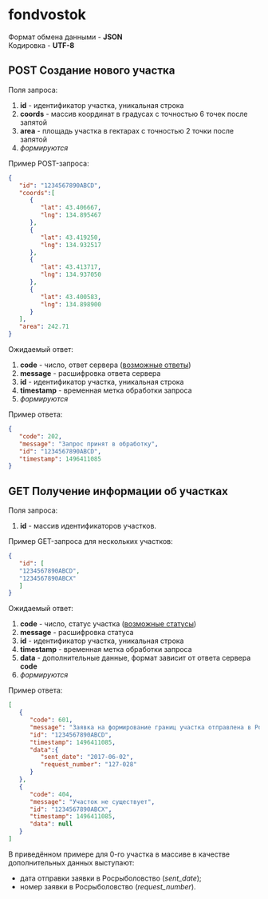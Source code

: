 # fondvostok

Формат обмена данными - **JSON**\
Кодировка - **UTF-8**

## POST Создание нового участка
Поля запроса:
1. **id** - идентификатор участка, уникальная строка
2. **coords** - массив координат в градусах с точностью 6 точек после запятой
3. **area** - площадь участка в гектарах с точностью 2 точки после запятой
4. *формируются*

Пример POST-запроса:
```json
{
   "id": "1234567890ABCD",
   "coords":[
      {
         "lat": 43.406667,
         "lng": 134.895467
      },
      {
         "lat": 43.419250,
         "lng": 134.932517
      },
      {
         "lat": 43.413717,
         "lng": 134.937050
      },
      {
         "lat": 43.400583,
         "lng": 134.898900
      }
   ],
   "area": 242.71
}
```

Ожидаемый ответ:
1. **code** - число, ответ сервера ([возможные ответы](https://github.com/khvan-innokenty/fondvostok/blob/master/CODES.md#Коды-ответов-сервера-на-запрос-создания-участка))
2. **message** - расшифровка ответа сервера 
3. **id** - идентификатор участка, уникальная строка
4. **timestamp** - временная метка обработки запроса
5. *формируются*

Пример ответа:
```json
{
   "code": 202,
   "message": "Запрос принят в обработку",
   "id": "1234567890ABCD",
   "timestamp": 1496411085
}
```

## GET Получение информации об участках
Поля запроса:
1. **id** - массив идентификаторов участков.

Пример GET-запроса для нескольких участков:
```json
{
   "id": [
   "1234567890ABCD",
   "1234567890ABCX"
   ]
}
```

Ожидаемый ответ:
1. **code** - число, статус участка ([возможные статусы](https://github.com/khvan-innokenty/fondvostok/blob/master/CODES.md#Статусы-участков))
2. **message** - расшифровка статуса
3. **id** - идентификатор участка, уникальная строка
4. **timestamp** - временная метка обработки запроса
5. **data** - дополнительные данные, формат зависит от ответа сервера **code**
6. *формируются*

Пример ответа:
```json
[
   {
      "code": 601,
      "message": "Заявка на формирование границ участка отправлена в Росрыболовство",
      "id": "1234567890ABCD",
      "timestamp": 1496411085,
      "data":{
         "sent_date": "2017-06-02",
         "request_number": "127-028"
      }
   },
   {
      "code": 404,
      "message": "Участок не существует",
      "id": "1234567890ABCX",
      "timestamp": 1496411085,
      "data": null
   }
]
```

В приведённом примере для 0-го участка в массиве в качестве дополнительных данных выступают:
- дата отправки заявки в Росрыболовство (*sent_date*);
- номер заявки в Росрыболовство (*request_number*).
